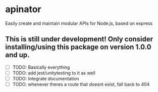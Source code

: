 # apinator
Easily create and maintain modular APIs for Node.js, based on express

## This is still under development! Only consider installing/using this package on version 1.0.0 and up.

- [ ] TODO: Basically everything
- [ ] TODO: add jest/unitytesting to it as well
- [ ] TODO: Integrate documentation
- [ ] TODO: whenever theres a route that doesnt exist, fall back to 404
